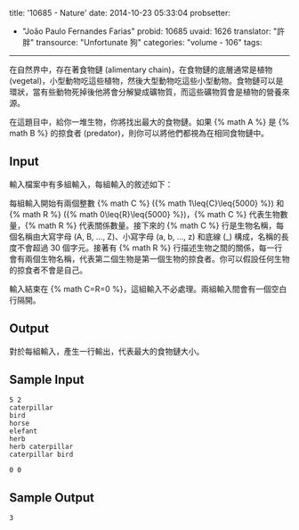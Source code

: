 title: '10685 - Nature'
date: 2014-10-23 05:33:04
probsetter:
- "João Paulo Fernandes Farias"
probid: 10685
uvaid: 1626
translator: "許胖"
transource: "Unfortunate 狗"
categories: "volume - 106"
tags:
---

在自然界中，存在著食物鏈 (alimentary chain)，在食物鏈的底層通常是植物 (vegetal)，小型動物吃這些植物，然後大型動物吃這些小型動物。食物鏈可以是環狀，當有些動物死掉後他將會分解變成礦物質，而這些礦物質會是植物的營養來源。

在這題目中，給你一堆生物，你將找出最大的食物鏈。如果 {% math A %} 是 {% math B %} 的掠食者 (predator)，則你可以將他們都視為在相同食物鏈中。

<!-- more -->

## Input ##

輸入檔案中有多組輸入，每組輸入的敘述如下：

每組輸入開始有兩個整數 {% math C %} ({% math 1\leq{C}\leq{5000} %}) 和 {% math R %} ({% math 0\leq{R}\leq{5000} %})，{% math C %} 代表生物數量，{% math R %} 代表關係數量。接下來的 {% math C %} 行是生物名稱，每個名稱由大寫字母 (A, B, ..., Z)、小寫字母 (a, b, ..., z) 和底線 (_) 構成，名稱的長度不會超過 30 個字元。接著有 {% math R %} 行描述生物之間的關係，每一行會有兩個生物名稱，代表第二個生物是第一個生物的掠食者。你可以假設任何生物的掠食者不會是自己。

輸入結束在 {% math C=R=0 %}，這組輸入不必處理。兩組輸入間會有一個空白行隔開。

## Output ##

對於每組輸入，產生一行輸出，代表最大的食物鏈大小。

## Sample Input ##

	5 2
	caterpillar
	bird
	horse
	elefant
	herb
	herb caterpillar
	caterpillar bird
	 
	0 0

## Sample Output ##

	3